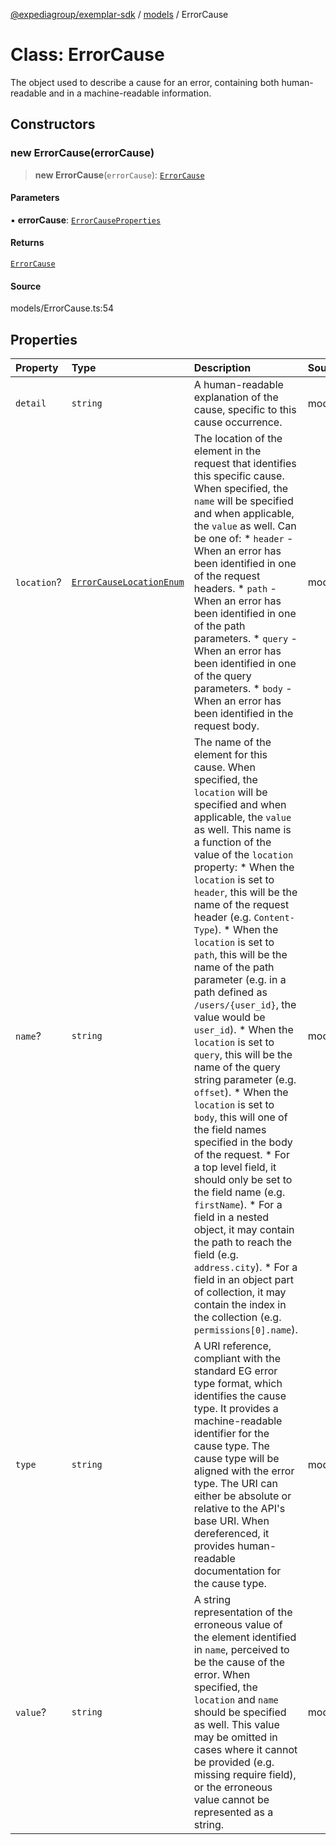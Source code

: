 [@expediagroup/exemplar-sdk](../../index.md) / [models](../index.md) / ErrorCause

# Class: ErrorCause

The object used to describe a cause for an error, containing both human-readable and in a machine-readable information.

## Constructors

### new ErrorCause(errorCause)

> **new ErrorCause**(`errorCause`): [`ErrorCause`](ErrorCause.md)

#### Parameters

▪ **errorCause**: [`ErrorCauseProperties`](../interfaces/ErrorCauseProperties.md)

#### Returns

[`ErrorCause`](ErrorCause.md)

#### Source

models/ErrorCause.ts:54

## Properties

| Property | Type | Description | Source |
| :------ | :------ | :------ | :------ |
| `detail` | `string` | A human-readable explanation of the cause, specific to this cause occurrence. | models/ErrorCause.ts:37 |
| `location`? | [`ErrorCauseLocationEnum`](../type-aliases/ErrorCauseLocationEnum.md) | The location of the element in the request that identifies this specific cause. When specified, the `name` will be specified and when applicable, the `value` as well. Can be one of: * `header` - When an error has been identified in one of the request headers. * `path` - When an error has been identified in one of the path parameters. * `query` - When an error has been identified in one of the query parameters. * `body` - When an error has been identified in the request body. | models/ErrorCause.ts:42 |
| `name`? | `string` | The name of the element for this cause. When specified, the `location` will be specified and when applicable, the `value` as well. This name is a function of the value of the `location` property:   * When the `location` is set to `header`, this will be the name of the request header (e.g. `Content-Type`).   * When the `location` is set to `path`, this will be the name of the path parameter (e.g. in a path defined as `/users/{user_id}`, the value would be `user_id`).   * When the `location` is set to `query`, this will be the name of the query string parameter (e.g. `offset`).   * When the `location` is set to `body`, this will one of the field names specified in the body of the request.     * For a top level field, it should only be set to the field name (e.g. `firstName`).     * For a field in a nested object, it may contain the path to reach the field (e.g. `address.city`).     * For a field in an object part of collection, it may contain the index in the collection (e.g. `permissions[0].name`). | models/ErrorCause.ts:47 |
| `type` | `string` | A URI reference, compliant with the standard EG error type format, which identifies the cause type. It provides a machine-readable identifier for the cause type. The cause type will be aligned with the error type. The URI can either be absolute or relative to the API\'s base URI. When dereferenced, it provides human-readable documentation for the cause type. | models/ErrorCause.ts:32 |
| `value`? | `string` | A string representation of the erroneous value of the element identified in `name`, perceived to be the cause of the error. When specified, the `location` and `name` should be specified as well. This value may be omitted in cases where it cannot be provided (e.g. missing require field), or the erroneous value cannot be represented as a string. | models/ErrorCause.ts:52 |

